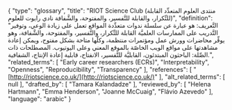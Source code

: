 {
    "type": "glossary",
    "title": "RIOT Science Club (منتدى العلوم المتعدِّد القابلة للتِّكرار، والقابلة للتَّفسير، والمفتوحة، والشَّفافة نادي رايوت للعلوم)",
    "definition": "التَّعريف: هو عبارة عن سلسلة ندوات متعدِّدة المواقع تعمل على زيادة الوعي، وتوفير التَّدريب على الممارسات العلميَّة القابلة للتِّكرار، والتَّفسير، والمفتوحة، والشَّفافة، وهو يوفِّر محاضرات وورش عمل ومؤتمرات منتظمة، وكلّها متاحة بشكل مفتوح، ويمكن إعادة مشاهدتها على مواقع الويب الخاصّة بالموقع المعني وعلى اليوتيوب.  المصطلحات ذات الصِّلة: الباحثون المبتدئون، القابليَّة للتَّفسير، الانفتاح، قابلية إعادة الإنتاج، الشفافية.",
    "related_terms": [
        "Early career researchers (ECRs)",
        "Interpretability",
        "Openness",
        "Reproducibility",
        "Transparency"
    ],
    "references": [
        "[http://riotscience.co.uk/](http://riotscience.co.uk/)"
    ],
    "alt_related_terms": [
        null
    ],
    "drafted_by": [
        "Tamara Kalandadze"
    ],
    "reviewed_by": [
        "Helena Hartmann",
        "Emma Henderson",
        "Joanne McCuaig",
        "Flávio Azevedo"
    ],
    "language": "arabic"
}